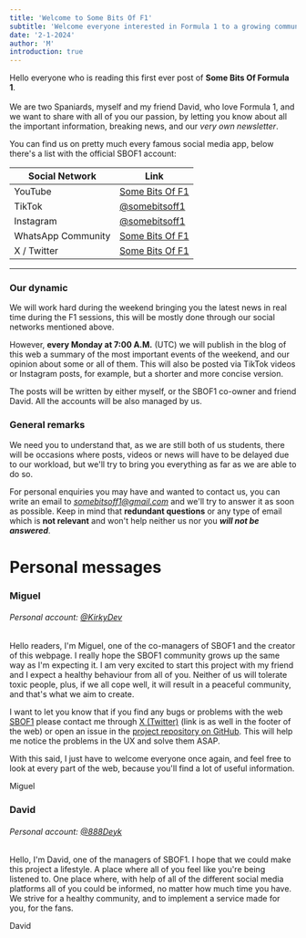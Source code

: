 ```yaml
---
title: 'Welcome to Some Bits Of F1'
subtitle: 'Welcome everyone interested in Formula 1 to a growing community who loves this sport.'
date: '2-1-2024'
author: 'M'
introduction: true
---
```


Hello everyone who is reading this first ever post of **Some Bits Of Formula 1**.
<br> <br>
We are two Spaniards, myself and my friend David, who love Formula 1, and we want to share with all of you our passion, by letting you know about all the important information, breaking news, and our _very own newsletter_.

You can find us on pretty much every famous social media app, below there's a list with the official SBOF1 account:

| Social Network     | Link                                                                        |
| ------------------ | --------------------------------------------------------------------------- |
| YouTube            | [Some Bits Of F1](https://www.youtube.com/channel/UCBNAHGQteU5wBFTOlrmc5NA) |
| TikTok             | [@somebitsoff1](https://www.tiktok.com/@somebitsoff1)                       |
| Instagram          | [@somebitsoff1](https://www.instagram.com/somebitsoff1/)                    |
| WhatsApp Community | [Some Bits Of F1](https://whatsapp.com/channel/0029VaFz7abAojZ28xazgR3V)    |
| X / Twitter        | [Some Bits Of F1](https://twitter.com/SomeBitsOfF1)                         |

---

### Our dynamic

We will work hard during the weekend bringing you the latest news in real time during the F1 sessions, this will be mostly done through our social networks mentioned above.

However, **every Monday at 7:00 A.M.** (UTC) we will publish in the blog of this web a summary of the most important events of the weekend, and our opinion about some or all of them. This will also be posted via TikTok videos or Instagram posts, for example, but a shorter and more concise version.

The posts will be written by either myself, or the SBOF1 co-owner and friend David. All the accounts will be also managed by us.

### General remarks

We need you to understand that, as we are still both of us students, there will be occasions where posts, videos or news will have to be delayed due to our workload, but we'll try to bring you everything as far as we are able to do so.

For personal enquiries you may have and wanted to contact us, you can write an email to <u>*somebitsoff1@gmail.com*</u> and we'll try to answer it as soon as possible. Keep in mind that **redundant questions** or any type of email which is **not relevant** and won't help neither us nor you **_will not be answered_**.

# Personal messages

### Miguel

###### Personal account: [@KirkyDev](https://twitter.com/KirkyDev)

Hello readers, I'm Miguel, one of the co-managers of SBOF1 and the creator of this webpage. I really hope the SBOF1 community grows up the same way as I'm expecting it. I am very excited to start this project with my friend and I expect a healthy behaviour from all of you. Neither of us will tolerate toxic people, plus, if we all cope well, it will result in a peaceful community, and that's what we aim to create.

I want to let you know that if you find any bugs or problems with the web [SBOF1](https://f1statistics.vercel.app) please contact me through [X (Twitter)](https://twitter.com/Dev30Kirky) (link is as well in the footer of the web) or open an issue in the [project repository on GitHub](https://github.com/Roky3029/f1-statistics/).
This will help me notice the problems in the UX and solve them ASAP.

With this said, I just have to welcome everyone once again, and feel free to look at every part of the web, because you'll find a lot of useful information.

Miguel

### David

###### Personal account: [@888Deyk](https://twitter.com/888Deyk)

Hello, I'm David, one of the managers of SBOF1.
I hope that we could make this project a lifestyle. A place where all of you feel like you're being listened to. One place where, with help of all of the different social media platforms all of you could be informed, no matter how much time you have. We strive for a healthy community, and to implement a service made for you, for the fans.

David
